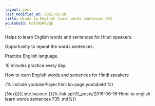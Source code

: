 ```yaml
---
layout: post
last_modified_at: 2021-03-29
title: Hindi to English learn words sentences 852 
youtubeId: 0dk50SRRVgE
---
```

 
 
Helps to learn English words and sentences for Hindi speakers.

Opportunitiy to repeat the words sentences. 

Practice English language. 
 
10 minutes practice every day. 
 
How to learn English words and sentences for Hindi speakers 
 
{% include youtubePlayer.html id=page.youtubeId %}
 
 
[Next]({{ site.baseurl }}{% link  split1/_posts/2016-06-16-Hindi to english learn words sentences 735 .md%})
 
